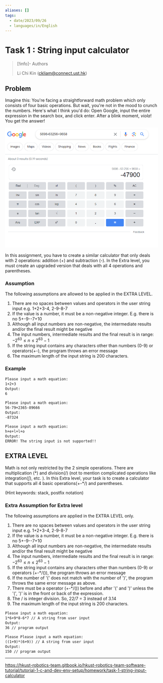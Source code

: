 ```yaml
---
aliases: []
tags:
  - date/2023/09/26
  - languages/in/English
---
```


# Task 1 : String input calculator

> [!info]- Authors
>
> Li Chi Kin (ckliam@connect.ust.hk)

## Problem

Imagine this: You're facing a straightforward math problem which only consists of four basic operations. But wait, you're not in the mood to crunch the numbers. Here's what I think you'd do: Open Google, input the entire expression in the search box, and click enter. After a blink moment, _viola_! You get the answer!

![](Pasted%20image%2020230830184041.png)

In this assignment, you have to create a similar calculator that only deals with 2 operations: addition (+) and subtraction (-). In the Extra level, you must create an upgraded version that deals with all 4 operations and parentheses.

### Assumption

The following assumptions are allowed to be applied in the EXTRA LEVEL.

1. There are no spaces between values and operators in the user string input e.g. 1+2+3-4, 2-9-8-7
2. If the value is a number, it must be a non-negative integer. E.g. there is no 5+-9--7+10
3. Although all input numbers are non-negative, the intermediate results and/or the final result might be negative
4. The input numbers, intermediate results and the final result is in range: $-2^{63}\leq{}n\leq2^{63}-1$
5. If the string input contains any characters other than numbers (0-9) or operators(+-), the program throws an error message
6. The maximum length of the input string is 200 characters.

### Example

```
Please input a math equation:
1+2+3
Output:
6
```

```console
Please input a math equation:
56-79+2365-89666
Output:
-87324
```

```console
Please input a math equation:
h+e+l+l+o
Output:
ERROR! The string input is not supported!!
```

## EXTRA LEVEL

Math is not only restricted by the 2 simple operations. There are multiplication (\*) and division(/) (not to mention complicated operations like integration(∫), etc. ). In this Extra level, your task is to create a calculator that supports all 4 basic operations(+-*/) and parentheses.

(Hint keywords: stack, postfix notation)

### Extra Assumption for Extra level

The following assumptions are applied in the EXTRA LEVEL only.

1. There are no spaces between values and operators in the user string input e.g. 1+2+3-4, 2-9-8-7
2. If the value is a number, it must be a non-negative integer. E.g. there is no 5+-9--7+10
3. Although all input numbers are non-negative, the intermediate results and/or the final result might be negative
4. The input numbers, intermediate results and the final result is in range: $-2^{63}\leq{}n\leq2^{63}-1$
5. If the string input contains any characters other than numbers (0-9) or operators (+-*/()), the program throws an error message
6. If the number of '(' does not match with the number of ')',  the program throws the same error message as above.
7. There must be a operator (+-*/()) before and after '(' and ')' unless the '(', ')' is in the front or back of the expression.
8. The / is integer division. So, 22/7 = 3 instead of 3.14
9. The maximum length of the input string is 200 characters.

```console
Please input a math equation:
1*6+9*8-6*7 // A string from user input
Output:
36 // program output
```

```console
Please Please input a math equation:
((1+9)*(6+9)) // A string from user input
Output:
150 // program output
```

---

https://hkust-robotics-team.gitbook.io/hkust-robotics-team-software-tutorial/tutorial-1-c-and-dev-env-setup/homework/task-1-string-input-calculator

